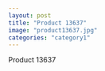 ```yaml
---
layout: post
title: "Product 13637"
image: "product13637.jpg"
categories: "category1"
---
```

Product 13637
